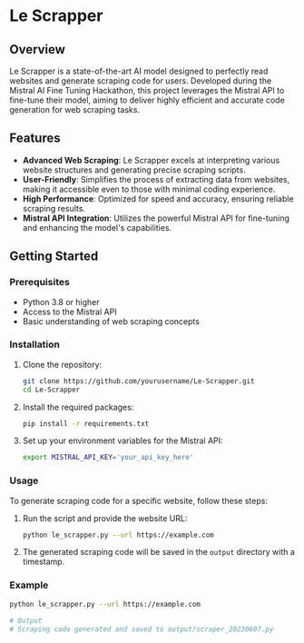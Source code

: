 # Le Scrapper

## Overview

Le Scrapper is a state-of-the-art AI model designed to perfectly read websites and generate scraping code for users. Developed during the Mistral AI Fine Tuning Hackathon, this project leverages the Mistral API to fine-tune their model, aiming to deliver highly efficient and accurate code generation for web scraping tasks.

## Features

- **Advanced Web Scraping**: Le Scrapper excels at interpreting various website structures and generating precise scraping scripts.
- **User-Friendly**: Simplifies the process of extracting data from websites, making it accessible even to those with minimal coding experience.
- **High Performance**: Optimized for speed and accuracy, ensuring reliable scraping results.
- **Mistral API Integration**: Utilizes the powerful Mistral API for fine-tuning and enhancing the model's capabilities.

## Getting Started

### Prerequisites

- Python 3.8 or higher
- Access to the Mistral API
- Basic understanding of web scraping concepts

### Installation

1. Clone the repository:
    ```sh
    git clone https://github.com/yourusername/Le-Scrapper.git
    cd Le-Scrapper
    ```

2. Install the required packages:
    ```sh
    pip install -r requirements.txt
    ```

3. Set up your environment variables for the Mistral API:
    ```sh
    export MISTRAL_API_KEY='your_api_key_here'
    ```

### Usage

To generate scraping code for a specific website, follow these steps:

1. Run the script and provide the website URL:
    ```sh
    python le_scrapper.py --url https://example.com
    ```

2. The generated scraping code will be saved in the `output` directory with a timestamp.

### Example

```sh
python le_scrapper.py --url https://example.com

# Output
# Scraping code generated and saved to output/scraper_20230607.py
